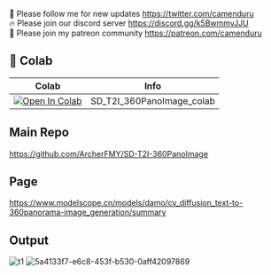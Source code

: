 🐣 Please follow me for new updates https://twitter.com/camenduru <br />
🔥 Please join our discord server https://discord.gg/k5BwmmvJJU <br />
🥳 Please join my patreon community https://patreon.com/camenduru <br />

## 🦒 Colab

| Colab | Info
| --- | --- |
[![Open In Colab](https://colab.research.google.com/assets/colab-badge.svg)](https://colab.research.google.com/github/camenduru/SD-T2I-360PanoImage-colab/blob/main/SD_T2I_360PanoImage_colab.ipynb) | SD_T2I_360PanoImage_colab

## Main Repo
https://github.com/ArcherFMY/SD-T2I-360PanoImage

## Page
https://www.modelscope.cn/models/damo/cv_diffusion_text-to-360panorama-image_generation/summary

## Output
![t1](https://github.com/camenduru/SD-T2I-360PanoImage-colab/assets/54370274/c011995d-521e-4867-ac2d-64c63803018e)
![5a4133f7-e6c8-453f-b530-0aff42097869](https://github.com/camenduru/SD-T2I-360PanoImage-colab/assets/54370274/ecff1641-b250-4674-8521-6f7d1618d15a)
